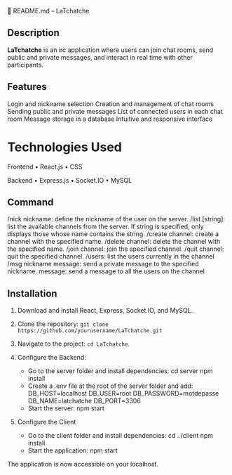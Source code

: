 📜 README.md – LaTchatche

## Description
**LaTchatche** is an irc application where users can join chat rooms, send public and private messages, and interact in real time with other participants.

## Features
Login and nickname selection
Creation and management of chat rooms
Sending public and private messages
List of connected users in each chat room
Message storage in a database
Intuitive and responsive interface

# Technologies Used

Frontend
	•	React.js
	•	CSS

Backend
	•	Express.js
	•	Socket.IO 
	•	MySQL 

 ## Command
/nick nickname: define the nickname of the user on the server.
/list [string]: list the available channels from the server. If string is specified, only displays
those whose name contains the string.
/create channel: create a channel with the specified name.
/delete channel: delete the channel with the specified name.
/join channel: join the specified channel.
/quit channel: quit the specified channel.
/users: list the users currently in the channel
/msg nickname message: send a private message to the specified nickname.
message: send a message to all the users on the channel

## Installation

1. Download and install React, Express, Socket.IO, and MySQL.
2. Clone the repository: `git clone  https://github.com/yourusername/LaTchatche.git`
3. Navigate to the project: `cd LaTchatche`
4. Configure the Backend:
   - Go to the server folder and install dependencies:
     cd server
     npm install
   - Create a .env file at the root of the server folder and add:
     DB_HOST=localhost
     DB_USER=root
     DB_PASSWORD=motdepasse
     DB_NAME=latchatche
     DB_PORT=3306
   - Start the server:
     npm start

5. Configure the Client
    - Go to the client folder and install dependencies:
    cd ../client
    npm install
   - Start the application:
     npm start

The application is now accessible on your localhost.
